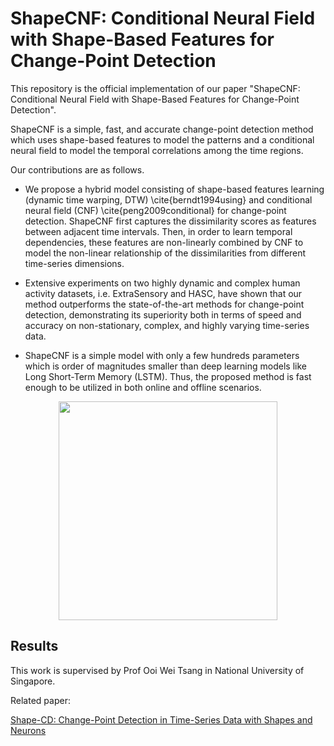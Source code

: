 # ShapeCNF: Conditional Neural Field with Shape-Based Features for Change-Point Detection

This repository is the official implementation of our paper "ShapeCNF: Conditional Neural Field with Shape-Based Features for Change-Point Detection".

ShapeCNF is a simple, fast, and accurate change-point detection method which uses shape-based features to model the patterns and a conditional neural field to model the temporal correlations among the time regions.

Our contributions are as follows.
- We propose a hybrid model consisting of shape-based features learning (dynamic time warping, DTW) \cite{berndt1994using} and conditional neural field (CNF) \cite{peng2009conditional} for change-point detection. ShapeCNF first captures the dissimilarity scores as features between adjacent time intervals. Then, in order to learn temporal dependencies, these features are non-linearly combined by CNF to model the non-linear relationship of the dissimilarities from different time-series dimensions. 

- Extensive experiments on two highly dynamic and complex human activity datasets, i.e. ExtraSensory and HASC, have shown that our method outperforms the state-of-the-art methods for change-point detection, demonstrating its superiority both in terms of speed and accuracy on non-stationary, complex, and highly varying time-series data.

- ShapeCNF is a simple model with only a few hundreds parameters which is order of magnitudes smaller than deep learning models like Long Short-Term Memory (LSTM). Thus, the proposed method is fast enough to be utilized in both online and offline scenarios.

<p align="center">
<img src="./ShapeCNF.pdf" height=350>
</p>

## Results


This work is supervised by Prof Ooi Wei Tsang in National University of Singapore.

Related paper:

[Shape-CD: Change-Point Detection in Time-Series Data with Shapes and Neurons](https://arxiv.org/abs/2007.11985)
